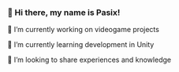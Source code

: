 ### 👋 Hi there, my name is Pasix!

🔭 I’m currently working on videogame projects

🌱 I’m currently learning development in Unity

👯 I’m looking to share experiences and knowledge

[linkedin]: https://www.linkedin.com/in/justinnoppers/
